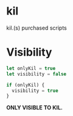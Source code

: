 # kil
kil.(s) purchased scripts
# Visibility
```js
let onlyKil = true
let visibility = false

if (onlyKil) {
  visibility = true
}
```
**ONLY VISIBLE TO KIL.**
